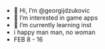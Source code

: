 - 👋 Hi, I’m @georgijdzukovic
- 👀 I’m interested in game apps
- 🌱 I’m currently learning inst
- i happy man man, no woman
- FEB 8 - 16
